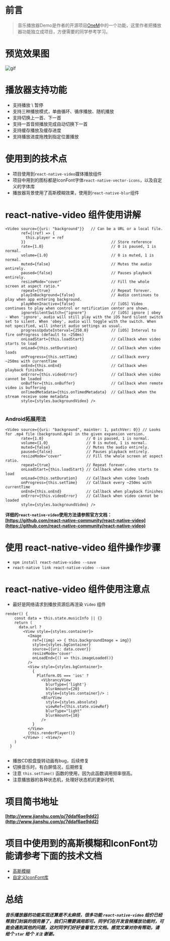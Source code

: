 # 前言
> 音乐播放器Demo是作者的开源项目[OneM](https://github.com/guangqiang-liu/OneM)中的一个功能，这里作者把播放器功能独立成项目，方便需要的同学参考学习。

# 预览效果图
![gif](http://upload-images.jianshu.io/upload_images/6342050-f4efcc2b6192ba0e.jpg?imageMogr2/auto-orient/strip)

# 播放器支持功能

* 支持播放 \ 暂停
* 支持三种播放模式，单曲循环、循序播放、随机播放
* 支持切换上一首、下一首
* 支持一首音频播放完成自动切换下一首
* 支持缓存播放及缓存进度
* 支持播放进度拖拽到指定位置播放

# 使用到的技术点

* 项目使用到`react-native-video`媒体播放组件
* 项目中用到的图标都是IconFont字体`react-native-vector-icons`，以及自定义的字体库
* 播放器背景使用了高斯模糊效果，使用到`react-native-blur`组件

# react-native-video 组件使用讲解

```
<Video source={{uri: "background"}}   // Can be a URL or a local file.
       ref={(ref) => {
         this.player = ref
       }}                                      // Store reference
       rate={1.0}                              // 0 is paused, 1 is normal.
       volume={1.0}                            // 0 is muted, 1 is normal.
       muted={false}                           // Mutes the audio entirely.
       paused={false}                          // Pauses playback entirely.
       resizeMode="cover"                      // Fill the whole screen at aspect ratio.*
       repeat={true}                           // Repeat forever.
       playInBackground={false}                // Audio continues to play when app entering background.
       playWhenInactive={false}                // [iOS] Video continues to play when control or notification center are shown.
       ignoreSilentSwitch={"ignore"}           // [iOS] ignore | obey - When 'ignore', audio will still play with the iOS hard silent switch set to silent. When 'obey', audio will toggle with the switch. When not specified, will inherit audio settings as usual.
       progressUpdateInterval={250.0}          // [iOS] Interval to fire onProgress (default to ~250ms)
       onLoadStart={this.loadStart}            // Callback when video starts to load
       onLoad={this.setDuration}               // Callback when video loads
       onProgress={this.setTime}               // Callback every ~250ms with currentTime
       onEnd={this.onEnd}                      // Callback when playback finishes
       onError={this.videoError}               // Callback when video cannot be loaded
       onBuffer={this.onBuffer}                // Callback when remote video is buffering
       onTimedMetadata={this.onTimedMetadata}  // Callback when the stream receive some metadata
       style={styles.backgroundVideo} />
       
```

### Android拓展用法

```
<Video source={{uri: "background", mainVer: 1, patchVer: 0}} // Looks for .mp4 file (background.mp4) in the given expansion version.
       rate={1.0}                   // 0 is paused, 1 is normal.
       volume={1.0}                 // 0 is muted, 1 is normal.
       muted={false}                // Mutes the audio entirely.
       paused={false}               // Pauses playback entirely.
       resizeMode="cover"           // Fill the whole screen at aspect ratio.
       repeat={true}                // Repeat forever.
       onLoadStart={this.loadStart} // Callback when video starts to load
       onLoad={this.setDuration}    // Callback when video loads
       onProgress={this.setTime}    // Callback every ~250ms with currentTime
       onEnd={this.onEnd}           // Callback when playback finishes
       onError={this.videoError}    // Callback when video cannot be loaded
       style={styles.backgroundVideo} />
```

**详细的`react-native-video`使用方法请参照官方文档：[https://github.com/react-native-community/react-native-video](https://github.com/react-native-community/react-native-video)**

# 使用 react-native-video 组件操作步骤
* `npm install react-native-video --save`
* `react-native link react-native-video --save`

# react-native-video 组件使用注意点

* 最好是网络请求到播放资源后再渲染 `Video` 组件

```
render() {
    const data = this.state.musicInfo || {}
    return (
      data.url ?
        <View style={styles.container}>
          <Image
            ref={(img) => { this.backgroundImage = img}}
            style={styles.bgContainer}
            source={{uri: data.cover}}
            resizeMode='cover'
            onLoadEnd={() => this.imageLoaded()}
          />
          <View style={styles.bgContainer}>
            {
              Platform.OS === 'ios' ?
                <VibrancyView
                  blurType={'light'}
                  blurAmount={20}
                  style={styles.container}/> :
                <BlurView
                  style={styles.absolute}
                  viewRef={this.state.viewRef}
                  blurType="light"
                  blurAmount={10}
                />
            }
          </View>
          {this.renderPlayer()}
        </View> : <View/>
    )
  }
  
```

* 播放CD胶盘旋转动画有bug，后续修复
* 切换音乐时，有白屏情况，后期修复
* 注意 `this.setTime()` 函数的使用，因为此函数调用频率很高。
* 注意播放器的各种状态机，处理好状态机的更新时机

# 项目简书地址
**[http://www.jianshu.com/p/7ddaf6ae9dd2](http://www.jianshu.com/p/7ddaf6ae9dd2)**

# 项目中使用到的高斯模糊和IconFont功能请参考下面的技术文档
* [高斯模糊](http://www.jianshu.com/p/a8664d39a16a)
* [自定义IconFont库](http://www.jianshu.com/p/9f6db8e38852)

# 总结
##### 音乐播放器的功能实现还算是不太麻烦，很多功能 `react-native-video` 组价已经帮我们封装的很完善了，我们只需要调用即可。同学们在开发音频播放功能时，可能会遇到其他的问题，这时同学们好好查看官方文档。感觉文章对你有帮助，请 给个 *`star`* 给个 *`关注`* 谢谢。